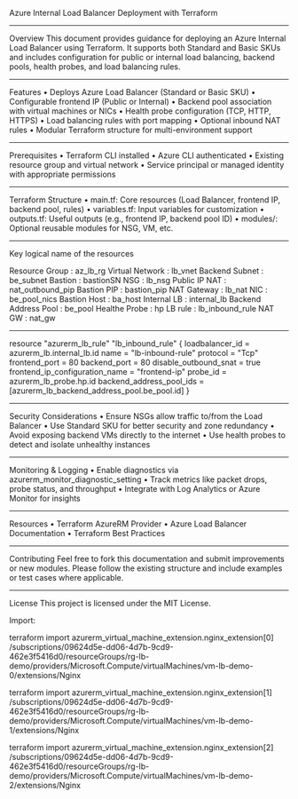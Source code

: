 Azure Internal Load Balancer Deployment with Terraform
________________________________________
Overview 
This document provides guidance for deploying an Azure Internal Load Balancer using Terraform. It supports both Standard and Basic SKUs and includes configuration for public or internal load balancing, backend pools, health probes, and load balancing rules.
________________________________________
Features
•	Deploys Azure Load Balancer (Standard or Basic SKU)
•	Configurable frontend IP (Public or Internal)
•	Backend pool association with virtual machines or NICs
•	Health probe configuration (TCP, HTTP, HTTPS)
•	Load balancing rules with port mapping
•	Optional inbound NAT rules
•	Modular Terraform structure for multi-environment support
________________________________________
Prerequisites
•	Terraform CLI installed
•	Azure CLI authenticated
•	Existing resource group and virtual network
•	Service principal or managed identity with appropriate permissions
________________________________________
Terraform Structure
•	main.tf: Core resources (Load Balancer, frontend IP, backend pool, rules)
•	variables.tf: Input variables for customization
•	outputs.tf: Useful outputs (e.g., frontend IP, backend pool ID)
•	modules/: Optional reusable modules for NSG, VM, etc.
________________________________________
Key logical name of the resources
	                         	
Resource Group		: 		az_lb_rg
Virtual Network		:		lb_vnet
Backend Subnet 	:     		be_subnet
Bastion			:		bastionSN
NSG			:		lb_nsg
Public IP NAT		:		nat_outbound_pip
Bastion PIP		:		bastion_pip
NAT Gateway		:		lb_nat
NIC			:		be_pool_nics
Bastion Host		:		ba_host
Internal LB		:		internal_lb
Backend Address Pool	:		be_pool
Healthe Probe		:		hp
LB rule			:		lb_inbound_rule
NAT GW		:		nat_gw		
		
		
		
		
		
________________________________________
resource "azurerm_lb_rule" "lb_inbound_rule" {
  loadbalancer_id                                 = azurerm_lb.internal_lb.id
  name                                                    = "lb-inbound-rule"
  protocol                                               = "Tcp"
  frontend_port                                    = 80
  backend_port                                     = 80
  disable_outbound_snat                   = true
  frontend_ip_configuration_name  = "frontend-ip"
  probe_id                                             = azurerm_lb_probe.hp.id
  backend_address_pool_ids            = [azurerm_lb_backend_address_pool.be_pool.id]
}
________________________________________
Security Considerations
•	Ensure NSGs allow traffic to/from the Load Balancer
•	Use Standard SKU for better security and zone redundancy
•	Avoid exposing backend VMs directly to the internet
•	Use health probes to detect and isolate unhealthy instances
________________________________________
Monitoring & Logging
•	Enable diagnostics via azurerm_monitor_diagnostic_setting
•	Track metrics like packet drops, probe status, and throughput
•	Integrate with Log Analytics or Azure Monitor for insights
________________________________________
Resources
•	Terraform AzureRM Provider
•	Azure Load Balancer Documentation
•	Terraform Best Practices
________________________________________
Contributing
Feel free to fork this documentation and submit improvements or new modules. Please follow the existing structure and include examples or test cases where applicable.
________________________________________
License
This project is licensed under the MIT License.



Import:

terraform import azurerm_virtual_machine_extension.nginx_extension[0] /subscriptions/09624d5e-dd06-4d7b-9cd9-462e3f5416d0/resourceGroups/rg-lb-demo/providers/Microsoft.Compute/virtualMachines/vm-lb-demo-0/extensions/Nginx

terraform import azurerm_virtual_machine_extension.nginx_extension[1] /subscriptions/09624d5e-dd06-4d7b-9cd9-462e3f5416d0/resourceGroups/rg-lb-demo/providers/Microsoft.Compute/virtualMachines/vm-lb-demo-1/extensions/Nginx

terraform import azurerm_virtual_machine_extension.nginx_extension[2] /subscriptions/09624d5e-dd06-4d7b-9cd9-462e3f5416d0/resourceGroups/rg-lb-demo/providers/Microsoft.Compute/virtualMachines/vm-lb-demo-2/extensions/Nginx
